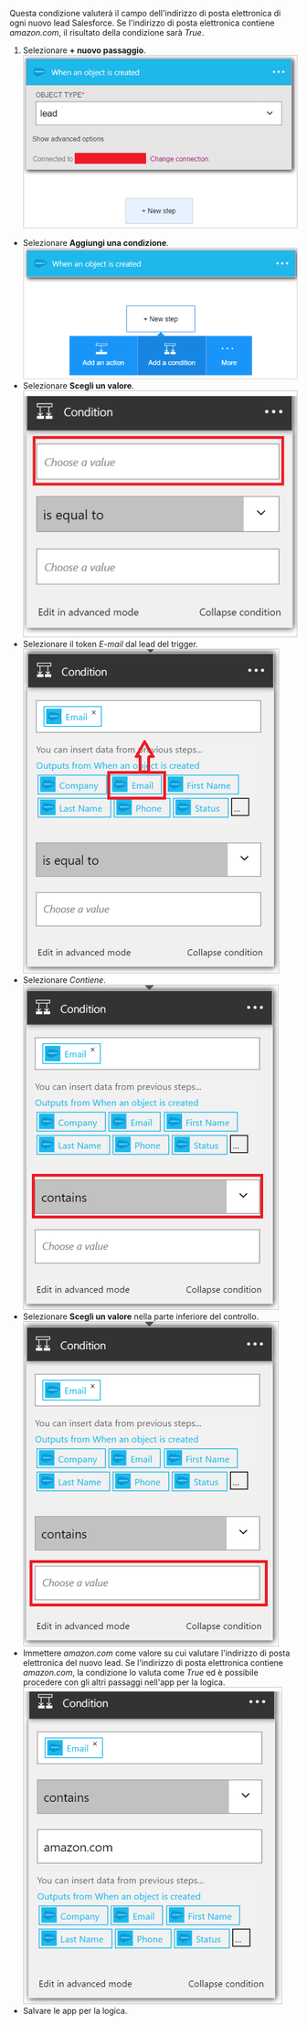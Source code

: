 Questa condizione valuterà il campo dell'indirizzo di posta elettronica di ogni nuovo lead Salesforce. Se l'indirizzo di posta elettronica contiene *amazon.com*, il risultato della condizione sarà *True*.

1. Selezionare **+ nuovo passaggio**. ![Immagine di condizione Salesforce 1](./media/connectors-create-api-salesforce/condition-1.png)
- Selezionare **Aggiungi una condizione**. ![Immagine di condizione Salesforce 2](./media/connectors-create-api-salesforce/condition-2.png)
- Selezionare **Scegli un valore**. ![Immagine di condizione Salesforce 3](./media/connectors-create-api-salesforce/condition-3.png)
- Selezionare il token *E-mail* dal lead del trigger. ![Immagine di condizione Salesforce 4](./media/connectors-create-api-salesforce/condition-4.png)
- Selezionare *Contiene*. ![Immagine di condizione Salesforce 5](./media/connectors-create-api-salesforce/condition-5.png)
- Selezionare **Scegli un valore** nella parte inferiore del controllo. ![Immagine di condizione Salesforce 6](./media/connectors-create-api-salesforce/condition-6.png)
- Immettere *amazon.com* come valore su cui valutare l'indirizzo di posta elettronica del nuovo lead. Se l'indirizzo di posta elettronica contiene *amazon.com*, la condizione lo valuta come *True* ed è possibile procedere con gli altri passaggi nell'app per la logica. ![Immagine di condizione Salesforce 7](./media/connectors-create-api-salesforce/condition-7.png)
- Salvare le app per la logica.

<!---HONumber=AcomDC_0727_2016-->